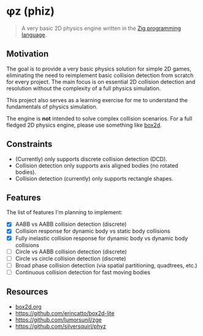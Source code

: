 # φz (phiz)

> A very basic 2D physics engine written in the [Zig programming language](https://ziglang.org).

## Motivation

The goal is to provide a very basic physics solution for simple 2D games, eliminating the need to reimplement basic collision detection from scratch for every project. The main focus is on essential 2D collision detection and resolution without the complexity of a full physics simulation.

This project also serves as a learning exercise for me to understand the fundamentals of physics simulation.

The engine is **not** intended to solve complex collision scenarios. For a full fledged 2D physics engine, please use something like [box2d](https://box2d.org/).

## Constraints

- (Currently) only supports discrete collision detection (DCD).
- Collision detection only supports axis aligned bodies (no rotated bodies).
- Collision detection (currently) only supports rectangle shapes.

## Features

The list of features I'm planning to implement:

- [x] AABB vs AABB collision detection (discrete)
- [x] Collision response for dynamic body vs static body collisions
- [x] Fully inelastic collision response for dynamic body vs dynamic body collisions
- [ ] Circle vs AABB collision detection (discrete)
- [ ] Circle vs circle collision detection (discrete)
- [ ] Broad phase collision detection (via spatial partitioning, quadtrees, etc.)
- [ ] Continuous collision detection for fast moving bodies

## Resources

- [box2d.org](https://box2d.org/)
- https://github.com/erincatto/box2d-lite
- https://github.com/lumorsunil/zge
- https://github.com/silversquirl/phyz
